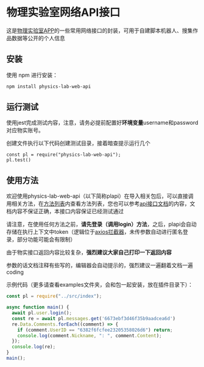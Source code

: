 # 物理实验室网络API接口

这是[物理实验室APP](https://turtlesim.com/products/physics-lab/index-cn.html)的一些常用网络接口的封装，可用于自建脚本机器人、搜集作品数据等公开的个人信息

## 安装

使用 npm 进行安装：

```bash
npm install physics-lab-web-api
```

## 运行测试

使用jest完成测试内容，注意，请务必提前配置好**环境变量**username和password对应物实账号。

创建文件执行以下代码创建测试目录，接着暗查提示运行几个

```
const pl = require("physics-lab-web-api");
pl.test()
```

## 使用方法

欢迎使用physics-lab-web-api（以下简称plapi）在导入相关包后，可以直接调用相关方法，在[方法列表](apilist.md)内查看方法列表，您也可以参考[api接口文档](https://github.com/wsxiaolin/apidoc.git)的内容，文档内容不保证正确，本接口内容保证已经测试通过

请注意，在使用任何方法之前，**请先登录（调用login）方法**，之后，plapi会自动存储在执行上下文中token（逻辑位于[axios拦截器](src/axiosInstance.js)，未传参数自动进行匿名登录，部分功能可能会有限制）

由于物实接口返回内容比较复杂，**强烈建议大家自己打印一下返回内容**

参数的话文档注释有些写的，编辑器会自动提示的，强烈建议一遍翻着文档一遍coding

示例代码（更多请查看examples文件夹，会和包一起安装，放在插件目录下）：

```javascript
const pl = require("../src/index");

async function main() {
  await pl.user.login();
  const re = await pl.messages.get('6673ebf3d46f35b9aadcea6d')
  re.Data.Comments.forEach((comment) => {
    if (comment.UserID == "6382f6fcfee23205358026d6") return;
    console.log(comment.Nickname, ": ", comment.Content);
  });
  console.log(re);
}
main();

```